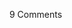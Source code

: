 <span class="commentheader">9 Comments</span>

<!-- <div class="commentdivider">
<span class="commentauthorbox">Posted by Art</span>
<span class="commentdatebox">Monday, August 11, 2003</span>
<span class="commenttimebox"> 3:19 AM</span>
</div>
<div class="commentbody">Long ways away from Mother Fool’s… good for you man!</div>
<div class="commentdivider">
<span class="commentauthorbox">Posted by sweetgirl</span>
<span class="commentdatebox">Monday, November 17, 2003</span>
<span class="commenttimebox"> 3:50 AM</span>
</div>
<div class="commentbody">ur diary stinks…  its o so boring….  can u do different thing?  so boring~~~  hate it….</div>
<div class="commentdivider">
<span class="commentauthorbox">Posted by =)</span>
<span class="commentdatebox">Saturday, November 29, 2003</span>
<span class="commenttimebox"> 3:43 AM</span>
</div>
<div class="commentbody">mde</div>
<div class="commentdivider">
<span class="commentauthorbox">Posted by fucking gay</span>
<span class="commentdatebox">Wednesday, December  3, 2003</span>
<span class="commenttimebox">11:07 AM</span>
</div>
<div class="commentbody">fucking gay fucking gay fucking gay fucking gay fucking gay fucking gay fucking gay fucking gay fucking gay fucking gay fucking gay fucking gay fucking gay fucking gay fucking gay fucking gay fucking gay fucking gay fucking gay fucking gay fucking gay fucking gay fucking gay fucking gay fucking gay fucking gay fucking gay fucking gay fucking gay fucking gay fucking gay fucking gay fucking gay fucking gay fucking gay fucking gay fucking gay fucking gay fucking gay fucking gay fucking gay fucking gay fucking gay fucking gay fucking gay fucking gay fucking gay fucking gay fucking gay fucking gay fucking gay fucking gay fucking gay fucking gay fucking gay fucking gay fucking gay fucking gay fucking gay fucking gay fucking gay fucking gay fucking gay fucking gay fucking gay fucking gay fucking gay fucking gay fucking gay fucking gay fucking gay fucking gay fucking gay fucking gay fucking gay fucking gay fucking gay fucking gay fucking gay fucking gay fucking gay fucking gay fucking gay fucking gay fucking gay fucking gay fucking gay fucking gay fucking gay fucking gay fucking gay fucking gay fucking gay fucking gay fucking gay fucking gay fucking gay fucking gay fucking gay fucking gay fucking gay fucking gay fucking gay fucking gay fucking gay fucking gay fucking gay fucking gay fucking gay fucking gay fucking gay fucking gay fucking gay fucking gay fucking gay fucking gay fucking gay fucking gay fucking gay fucking gay fucking gay fucking gay fucking gay fucking gay fucking gay</div>
<div class="commentdivider">
<span class="commentauthorbox">Posted by <a href="http://www.pascal.com/cgi-bin/mt/mt-comments.cgi?__mode=red&id=594">pascal</a></span>
<span class="commentdatebox">Tuesday, December 23, 2003</span>
<span class="commenttimebox"> 8:40 AM</span>
</div>
<div class="commentbody">hello I am pascal I feewel they girls   tank you</div>
<div class="commentdivider">
<span class="commentauthorbox">Posted by <a href="mailto&#58;lauren&#64;balthrop&#46;com">bama</a></span>
<span class="commentdatebox">Tuesday, January 20, 2004</span>
<span class="commenttimebox"> 9:44 AM</span>
</div>
<div class="commentbody">update and i’ll love you again</div>
<div class="commentdivider">
<span class="commentauthorbox">Posted by <a href="http://www.pascal.com/cgi-bin/mt/mt-comments.cgi?__mode=red&id=596">Grizzly Bear</a></span>
<span class="commentdatebox">Friday, January 30, 2004</span>
<span class="commenttimebox"> 6:57 AM</span>
</div>
<div class="commentbody">This website made want to puke. What kind of name is Pascal? I called the retard in my play Pascal, Give me money,  MONG</div>
<div class="commentdivider">
<span class="commentauthorbox">Posted by <a href="mailto&#58;vms&#64;dec&#46;org">VMS</a></span>
<span class="commentdatebox">Thursday, January 13, 2005</span>
<span class="commenttimebox"> 1:55 PM</span>
</div>
<div class="commentbody">I have to write PASCAL programs at work with embedded SQL….  I don’t like PASCAL.  I think it is gay.

PASCAL := F_ING_GAY;</div>

<div class="commentdivider">
<span class="commentauthorbox">Posted by <a href="http://www.pascal.com/cgi-bin/mt/mt-comments.cgi?__mode=red&id=939">HOMO_PASCAL</a></span>
<span class="commentdatebox">Thursday, January 13, 2005</span>
<span class="commenttimebox"> 2:23 PM</span>
</div>
<div class="commentbody">It’s very super fun fuckin gay page. no doubt. here is a gay video for you. <a href="http://stout.hampshire.edu/~pmc02/pizazz/pizazz.mp4">http://stout.hampshire.edu/~pmc02/pizazz/pizazz.mp4</a></div> -->
